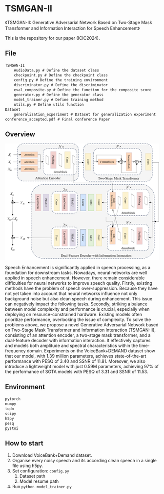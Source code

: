 # TSMGAN-II
《TSMGAN-II: Generative Adversarial Network Based on Two-Stage Mask Transformer and Information Interaction for Speech Enhancement》

This is the repository for our paper (ICIC2024).

## File

```shell
TSMGAN-II
	AudioData.py # Define the dataset class
    checkpoint.py # Define the checkpoint class
    config.py # Define the training environment
    discriminator.py # Define the discriminator
    eval_composite.py # Define the function for the composite score 
    generator.py # Define the generator class
    model_trainer.py # Define training method
    utils.py # Define utils function
Dataset
	generalization_experiment # Dataset for generalization experiment  
conference_accepted.pdf # Final conference Paper
```

## Overview

![](Figures/TSMGAN-II.png)

Speech Enhancement is significantly applied in speech processing, as  a foundation for downstream tasks. Nowadays, neural networks are well applied  in speech enhancement. However, there remain considerable difficulties for neural networks to improve speech quality. Firstly, existing methods have the problem of speech over-suppression. Because they have not yet taken into account  that neural networks influence not only background noise but also clean speech  during enhancement. This issue can negatively impact the following tasks. Secondly, striking a balance between model complexity and performance is crucial,  especially when deploying on resource-constrained hardware. Existing models  often prioritize performance, overlooking the issue of complexity. To solve the  problems above, we propose a novel Generative Adversarial Network based on  Two-Stage Mask Transformer and Information Interaction (TSMGAN-II), consisting of an attention encoder, a two-stage mask transformer, and a dual-feature  decoder with information interaction. It effectively captures and models both amplitude and spectral characteristics within the time-frequency domain. Experiments on the VoiceBank+DEMAND dataset show that our model, with 1.39 million parameters, achieves state-of-the-art performance with PESQ of 3.40 and  SSNR of 11.81. Moreover, we also introduce a lightweight model with just 0.59M parameters, achieving 97% of the performance of SOTA models with  PESQ of 3.31 and SSNR of 11.53. 

## Environment

```
pytorch
numpy
tqdm
scipy
h5py
pesq
pystoi
```

## How to start

1. Download VoiceBank+Demand dataset.
2. Organise every noisy speech and its according clean speech in a single file using h5py.
3. Set configuration: `config.py`
   1. Dataset path
   2. Model resume path
4. Run `python model_trainer.py`
